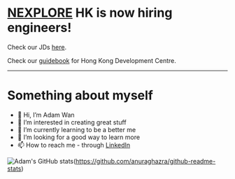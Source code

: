 # [NEXPLORE](https://www.nexplore.com) HK is now hiring engineers!

Check our JDs [here](https://hk.jobsdb.com/hk/search-jobs/nexplore).

Check our [guidebook](https://github.com/adamwan-nexplore/guidebook-nxp-hk) for Hong Kong Development Centre.

-----
# Something about myself

- 👋 Hi, I’m Adam Wan
- 👀 I’m interested in creating great stuff
- 🌱 I’m currently learning to be a better me
- 💞️ I’m looking for a good way to learn more
- 📫 How to reach me - through [LinkedIn](https://hk.linkedin.com/in/adamhk)

![Adam's GitHub stats](https://github-readme-stats.vercel.app/api?username=adamwan-nexplore)(https://github.com/anuraghazra/github-readme-stats)

<!---
adamwan-nexplore/adamwan-nexplore is a ✨ special ✨ repository because its `README.md` (this file) appears on your GitHub profile.
You can click the Preview link to take a look at your changes.
--->
